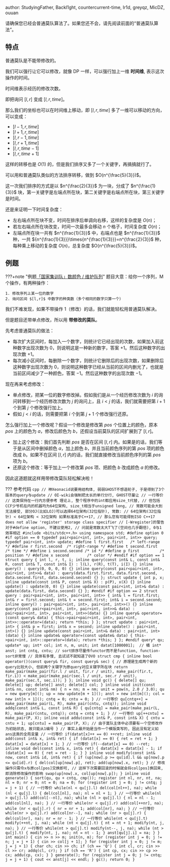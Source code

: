 author: StudyingFather, Backl1ght, countercurrent-time, Ir1d, greyqz, MicDZ, ouuan

请确保您已经会普通莫队算法了。如果您还不会，请先阅读前面的“普通莫队算法”。

## 特点

普通莫队是不能带修改的。

我们可以强行让它可以修改，就像 DP 一样，可以强行加上一维 **时间维**, 表示这次操作的时间。

时间维表示经历的修改次数。

即把询问 $[l,r]$ 变成 $[l,r,time]$。

那么我们的坐标也可以在时间维上移动，即 $[l,r,time]$ 多了一维可以移动的方向，可以变成：

- $[l-1,r,time]$
- $[l+1,r,time]$
- $[l,r-1,time]$
- $[l,r+1,time]$
- $[l,r,time-1]$
- $[l,r,time+1]$

这样的转移也是 $O(1)$ 的，但是我们排序又多了一个关键字，再搞搞就行了。

可以用和普通莫队类似的方法排序转移，做到 $O(n^{\frac{5}{3}})$。

这一次我们排序的方式是以 $n^{\frac{2}{3}}$ 为一块，分成了 $n^{\frac{1}{3}}$ 块，第一关键字是左端点所在块，第二关键字是右端点所在块，第三关键字是时间。

还是来证明一下时间复杂度：

- 左右端点所在块不变，时间在排序后单调向右移，这样的复杂度是 $O(n)$；
- 若左右端点所在块改变，时间一次最多会移动 $n$ 个格子，时间复杂度 $O(n)$；
- 左端点所在块一共有 $n^{\frac{1}{3}}$ 中，右端点也是 $n^{\frac{1}{3}}$ 种，一共 ${n^{\frac{1}{3}}}\times{n^{\frac{1}{3}}}=n^{\frac{2}{3}}$ 种，每种乘上移动的复杂度 $O(n)$，总复杂度 $O(n^{\frac{5}{3}})$。

## 例题

???+note "例题[「国家集训队」数颜色 / 维护队列](https://www.luogu.com.cn/problem/P1903)"
    题目大意：给你一个序列，M 个操作，有两种操作：
    
    1. 修改序列上某一位的数字
    2. 询问区间 $[l,r]$ 中数字的种类数（多个相同的数字只算一个）

我们不难发现，如果不带操作 1（修改）的话，我们就能轻松用普通莫队解决。

但是题目还带单点修改，所以用 **带修改的莫队**。

先考虑普通莫队的做法：

- 每次扩大区间时，每加入一个数字，则统计它已经出现的次数，如果加入前这种数字出现次数为 $0$，则说明这是一种新的数字，答案 $+1$。然后这种数字的出现次数 $+1$。
- 每次减小区间时，每删除一个数字，则统计它删除后的出现次数，如果删除后这种数字出现次数为 $0$，则说明这种数字已经从当前的区间内删光了，也就是当前区间减少了一种颜色，答案 $-1$。然后这种数字的出现次数 $-1$。

现在再来考虑修改：

- 单点修改，把某一位的数字修改掉。假如我们是从一个经历修改次数为 $i$ 的询问转移到一个经历修改次数为 $j$ 的询问上，且 $i<j$ 的话，我们就需要把第 $i+1$ 个到第 $j$ 个修改强行加上。
- 假如 $j<i$ 的话，则需要把第 $i$ 个到第 $j+1$ 个修改强行还原。

怎么强行加上一个修改呢？假设一个修改是修改第 $pos$ 个位置上的颜色，原本 $pos$ 上的颜色为 $a$，修改后颜色为 $b$，还假设当前莫队的区间扩展到了 $[l,r]$。

- 加上这个修改：我们首先判断 $pos$ 是否在区间 $[l,r]$ 内。如果是的话，我们等于是从区间中删掉颜色 $a$，加上颜色 $b$，并且当前颜色序列的第 $pos$ 项的颜色改成 $b$。如果不在区间 $[l,r]$ 内的话，我们就直接修改当前颜色序列的第 $pos$ 项为 $b$。
- 还原这个修改：等于加上一个修改第 $pos$ 项、把颜色 $b$ 改成颜色 $a$ 的修改。

因此这道题就这样用带修改莫队轻松解决啦！

??? 参考代码
    ```cpp
    // 神Xeonacid说要用结构体, 弱弱GHOST不想造轮子, 于是得到了3个版本的query与update
    // OI-wiki会强制把太长的单行分行, GHOST尽量让 // 一行等价
    // 这类保持在一行内方便参考 理论上, 整个程序中的int都应用size_t代替,
    // 但包括CCF少爷机在内的机器均为64位架构, size_t相当于unsigned long,
    // 常数可能会大到无法接受, 部分OJ(比如LOJ)可以选择64位架构(32位指针), 常数:
    // 64位架构(32位指针) < 64位架构 < 32位架构 如果标准高于C++17,
    // 那么您有可能得到ISO C++17 does not allow 'register' storage class specifier
    // [-Wregister]的警告 对于#define option, 不建议使用2,
    // 问就是常数太大T飞了(空间也几乎翻倍), 0与1效率相近
    #include <bits/stdc++.h>
    using namespace std;
    #define option 0
    #if option == 0
    typedef pair<pair<int, int>, pair<int, int>> query;
    typedef pair<int, int> update;
    #define l first.first   /* left-range */
    #define r first.second  /* right-range */
    #define t second.first  /* time */
    #define i second.second /* id */
    #define p first         /* position */
    #define x second        /* color */
    #endif
    #if option == 1
    struct query {
      int l, r, t, i;
      inline query(const int& L, const int& R, const int& T, const int& I)
          : l(L), r(R), t(T), i(I) {}
      inline query() : query(0, 0, 0, 0) {}
      inline query(const pair<pair<int, int>, pair<int, int>>& data)
          : query(data.first.first, data.first.second, data.second.first,
                  data.second.second) {}
    };
    struct update {
      int p, x;
      inline update(const int& P, const int& X) : p(P), x(X) {}
      inline update() : update(0, 0) {}
      inline update(const pair<int, int>& data) : update(data.first, data.second) {}
    };
    #endif
    #if option == 2
    struct query : pair<pair<int, int>, pair<int, int>> {
      int& l = first.first;
      int& r = first.second;
      int& t = second.first;
      int& i = second.second;
      inline query() : pair<pair<int, int>, pair<int, int>>() {}
      inline query(const pair<pair<int, int>, pair<int, int>>& data)
          : pair<pair<int, int>, pair<int, int>>(data) {}
      inline query& operator=(const query& data) {
        this->pair<pair<int, int>, pair<int, int>>::operator=(data);
        return *this;
      }
    };
    struct update : pair<int, int> {
      int& p = first;
      int& x = second;
      inline update() : pair<int, int>() {}
      inline update(const pair<int, int>& data) : pair<int, int>(data) {}
      inline update& operator=(const update& data) {
        this->pair<int, int>::operator=(data);
        return *this;
      }
    };
    #endif
    query* qu;
    update* up;
    int* col;
    int n, m, unit;
    int datat[1000001];  // 桶
    int* anst;
    int cntq, cntu;
    // sort排序尽量传functor而不是function, function-sort非常慢
    // 具体有多慢, 去试试不就知道了OVO
    struct cmp {
      inline bool operator()(const query& fir, const query& sec) {
        // 原理是生成两个新的query比较大小, 但前两个关键字为原query对应关键字所在块
        return make_pair(make_pair(fir.l / unit, fir.r / unit),
                         make_pair(fir.t, fir.i)) <
               make_pair(make_pair(sec.l / unit, sec.r / unit),
                         make_pair(sec.t, sec.i));
      }
    };
    inline void gc() {
      delete[] qu;
      delete[] up;
      delete[] anst;
      delete[] col;
    }
    inline void init(const int& nn, const int& nm) {
      n = nn;
      m = nm;
      unit = pow(n, 2.0 / 3.0);
      qu = new query[m]();
      up = new update[m + 1]();
      anst = new int[m]();
      col = new int[n + 1]();
      cntq = 0;
      cntu = 0;
    }
    // 一行等价 qu[cntq++] = make_pair(make_pair(L, R), make_pair(cntu, cntq));
    inline void addq(const int& L, const int& R) {
      qu[cntq] = make_pair(make_pair(L, R), make_pair(cntu, cntq));
      cntq = cntq + 1;
    }
    // 一行等价 up[++cntu] = make_pair(P, X);
    inline void addu(const int& P, const int& X) {
      cntu = cntu + 1;
      up[cntu] = make_pair(P, X);
      // 由于莫队主体中必须要有一个空修改作为初始状态, 故只能从1编号
    }
    // 事实上最开始是当作一个模版类写的, 因此没有定义如ans这类的全局变量
    // 一行等价 if(datat[x]++ == 0) ++ret;
    inline void add(const int& x, int& ret) {
      if (datat[x] == 0) {
        ret = ret + 1;
      }
      datat[x] = datat[x] + 1;
    }
    // 一行等价 if(--datat[x] == 0) --ret;
    inline void del(const int& x, int& ret) {
      datat[x] = datat[x] - 1;
      if (datat[x] == 0) {
        ret = ret - 1;
      }
    }
    inline void modify(const int& now, const int& id, int& ret) {
      if (up[now].p >= qu[id].l && up[now].p <= qu[id].r) {
        del(col[up[now].p], ret);
        add(up[now].x, ret);
      }
      // 修改操作只需令x与原col[pos]交换即可,
      // 这样下次需要回滚的时候就会将col[pos]换回来, 即消除修改操作的影响
      swap(up[now].x, col[up[now].p]);
    }
    inline void generate() {
      sort(qu, qu + cntq, cmp());
      register int nl, nr, nt, na;
      nl = 0;
      nr = 0;
      nt = 0;
      na = 0;
      for (register int j = 0; j != cntq; j = j + 1) {
        // 一行等价 while(nl < qu[j].l) del(col[nl++], na);
        while (nl < qu[j].l) {
          del(col[nl], na);
          nl = nl + 1;
        }
        // 一行等价 while(nl > qu[j].l) add(col[--nl], na);
        while (nl > qu[j].l) {
          nl = nl - 1;
          add(col[nl], na);
        }
        // 一行等价 while(nr < qu[j].r) add(col[++nr], na);
        while (nr < qu[j].r) {
          nr = nr + 1;
          add(col[nr], na);
        }
        // 一行等价 while(nr > qu[j].r) add(col[nr--], na);
        while (nr > qu[j].r) {
          del(col[nr], na);
          nr = nr - 1;
        }
        // 一行等价 while(nt < qu[j].t) modify(++nt, j, na);
        while (nt < qu[j].t) {
          nt = nt + 1;
          modify(nt, j, na);
        }
        // 一行等价 while(nt > qu[j].t) modify(nt--, j, na);
        while (nt > qu[j].t) {
          modify(nt, j, na);
          nt = nt - 1;
        }
        anst[qu[j].i] = na;
      }
    }
    int main() {
      cin >> n >> m;
      init(n, m);
      for (register int j = 0; j != n; j = j + 1) {
        cin >> col[j + 1];
      }
      for (register int j = 0; j != m; j = j + 1) {
        char ch;
        cin >> ch;
        if (ch == 'Q') {
          int cl, cr;
          cin >> cl >> cr;
          addq(cl, cr);
        }
        if (ch == 'R') {
          int cp, cx;
          cin >> cp >> cx;
          addu(cp, cx);
        }
      }
      generate();
      for (register int j = 0; j != cntq; j = j + 1) {
        cout << anst[j] << endl;
      }
      gc();
      return 0;
    }
    ```
